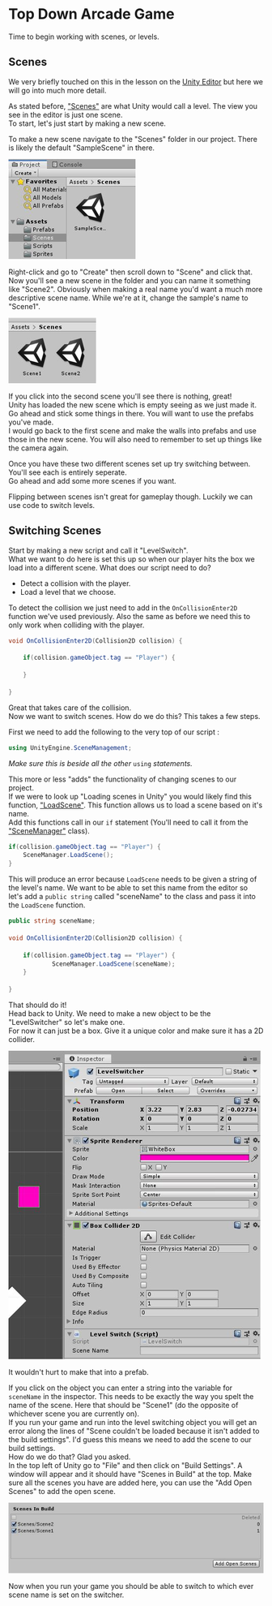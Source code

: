 # Top Down Arcade Game 

Time to begin working with scenes, or levels.

## Scenes

We very briefly touched on this in the lesson on the [Unity Editor](../1%20Rube%20GoldBerg%20Machine/1%20UnityEditor.md) but here we will go into much more detail.

As stated before, ["Scenes"](https://docs.unity3d.com/Manual/CreatingScenes.html) are what Unity would call a level. The view you see in the editor is just one scene.\
To start, let's just start by making a new scene.

To make a new scene navigate to the "Scenes" folder in our project. There is likely the default "SampleScene" in there.

![ScenesFolder](Images/ScenesFolder.JPG)

Right-click and go to "Create" then scroll down to "Scene" and click that.\
Now you'll see a new scene in the folder and you can name it something like "Scene2". Obviously when making a real name you'd want a much more descriptive scene name. While we're at it, change the sample's name to "Scene1".

![NewScenesInProject](Images/NewScenesInProject.JPG)

If you click into the second scene you'll see there is nothing, great!\
Unity has loaded the new scene which is empty seeing as we just made it. Go ahead and stick some things in there. You will want to use the prefabs you've made.\
I would go back to the first scene and make the walls into prefabs and use those in the new scene. You will also need to remember to set up things like the camera again.

Once you have these two different scenes set up try switching between. You'll see each is entirely seperate.\
Go ahead and add some more scenes if you want.

Flipping between scenes isn't great for gameplay though. Luckily we can use code to switch levels.

## Switching Scenes

Start by making a new script and call it "LevelSwitch".\
What we want to do here is set this up so when our player hits the box we load into a different scene. What does our script need to do?

* Detect a collision with the player.
* Load a level that we choose.

To detect the collision we just need to add in the `OnCollisionEnter2D` function we've used previously. Also the same as before we need this to only work when colliding with the player.

```csharp
void OnCollisionEnter2D(Collision2D collision) {
	
	if(collision.gameObject.tag == "Player") {
		
	}

}
```

Great that takes care of the collision.\
Now we want to switch scenes. How do we do this? This takes a few steps.

First we need to add the following to the very top of our script :

```csharp
using UnityEngine.SceneManagement;
```

*Make sure this is beside all the other* `using` *statements.*

This more or less "adds" the functionality of changing scenes to our project.\
If we were to look up "Loading scenes in Unity" you would likely find this function, ["LoadScene"](https://docs.unity3d.com/ScriptReference/SceneManagement.SceneManager.LoadScene.html). This function allows us to load a scene based on it's name.\
Add this functions call in our `if` statement (You'll need to call it from the ["SceneManager"](https://docs.unity3d.com/ScriptReference/SceneManagement.SceneManager.html) class).

```csharp
if(collision.gameObject.tag == "Player") {
	SceneManager.LoadScene();	
}
```

This will produce an error because `LoadScene` needs to be given a string of the level's name. We want to be able to set this name from the editor so let's add a `public string` called "sceneName" to the class and pass it into the `LoadScene` function.

```csharp
public string sceneName;

void OnCollisionEnter2D(Collision2D collision) {
	
	if(collision.gameObject.tag == "Player") {
			SceneManager.LoadScene(sceneName);
	}

}
```

That should do it!\
Head back to Unity. We need to make a new object to be the "LevelSwitcher" so let's make one.\
For now it can just be a box. Give it a unique color and make sure it has a 2D collider.

![LevelSwitcherPrefab](Images/LevelSwitcherPrefab.JPG)

It wouldn't hurt to make that into a prefab.

If you click on the object you can enter a string into the variable for `sceneName` in the inspector. This needs to be exactly the way you spelt the name of the scene. Here that should be "Scene1" (do the opposite of whichever scene you are currently on).\
If you run your game and run into the level switching object you will get an error along the lines of "Scene couldn't be loaded because it isn't added to the build settings". I'd guess this means we need to add the scene to our build settings.\
How do we do that? Glad you asked.\
In the top left of Unity go to "File" and then click on "Build Settings". A window will appear and it should have "Scenes in Build" at the top. Make sure all the scenes you have are added here, you can use the "Add Open Scenes" to add the open scene.

![AddScenesToBuild](Images/AddScenesToBuild.JPG)

Now when you run your game you should be able to switch to which ever scene name is set on the switcher.